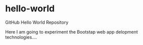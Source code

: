 # hello-world
GitHub Hello World Repository

Here I am going to experiment the Bootstap web app delopment technologies....
